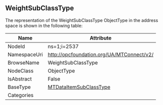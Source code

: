 <!-- objecttype -->
## WeightSubClassType
  
<!-- end of text -->
The representation of the WeightSubClassType ObjectType in the address space is shown in the following table:  

|Name|Attribute|
|---|---|
|NodeId|ns=1;i=2537|
|NamespaceUri|http://opcfoundation.org/UA/MTConnect/v2/|
|BrowseName|WeightSubClassType|
|NodeClass|ObjectType|
|IsAbstract|False|
|BaseType|[MTDataItemSubClassType](../../ObjectTypes/MTDataItemSubClassType/readme.md)|
|Categories||

